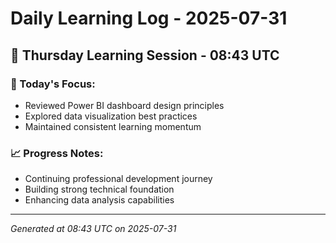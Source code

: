 # Daily Learning Log - 2025-07-31

## 📅 Thursday Learning Session - 08:43 UTC

### 🎯 Today's Focus:
- Reviewed Power BI dashboard design principles
- Explored data visualization best practices
- Maintained consistent learning momentum

### 📈 Progress Notes:
- Continuing professional development journey
- Building strong technical foundation
- Enhancing data analysis capabilities

---
*Generated at 08:43 UTC on 2025-07-31*
